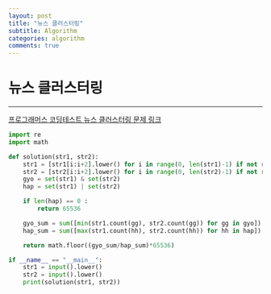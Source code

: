 ```yaml
---
layout: post
title: "뉴스 클러스터링"
subtitle: Algorithm
categories: algorithm
comments: true
---
```


# 뉴스 클러스터링

---

[프로그래머스 코딩테스트 뉴스 클러스터링 문제 링크](https://programmers.co.kr/learn/courses/30/lessons/17677)

```python
import re
import math

def solution(str1, str2):
    str1 = [str1[i:i+2].lower() for i in range(0, len(str1)-1) if not re.findall('[^a-zA-Z]+', str1[i:i+2])]
    str2 = [str2[i:i+2].lower() for i in range(0, len(str2)-1) if not re.findall('[^a-zA-Z]+', str2[i:i+2])]
    gyo = set(str1) & set(str2)
    hap = set(str1) | set(str2)

    if len(hap) == 0 :
        return 65536

    gyo_sum = sum([min(str1.count(gg), str2.count(gg)) for gg in gyo])
    hap_sum = sum([max(str1.count(hh), str2.count(hh)) for hh in hap])

    return math.floor((gyo_sum/hap_sum)*65536)

if __name__ == "__main__":
    str1 = input().lower()
    str2 = input().lower()
    print(solution(str1, str2))
```
